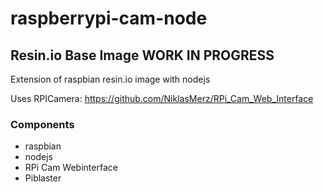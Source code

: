 # raspberrypi-cam-node
## Resin.io Base Image WORK IN PROGRESS

Extension of raspbian resin.io image with nodejs

Uses RPICamera: https://github.com/NiklasMerz/RPi_Cam_Web_Interface

### Components
* raspbian
* nodejs
* RPi Cam Webinterface
* Piblaster
